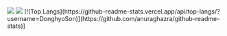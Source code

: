 <img src="https://capsule-render.vercel.app/api?type=waving&color=ff6289&height=300&section=header&text=Soolkkeobi&fontColor=ffffff&fontSize=90" />
<img src="https://capsule-render.vercel.app/api?type=waving&color=ff6289&height=200&section=footer" />
[![Top Langs](https://github-readme-stats.vercel.app/api/top-langs/?username=DonghyoSon)](https://github.com/anuraghazra/github-readme-stats)]

